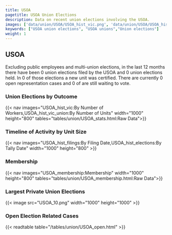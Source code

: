```yaml
---
title: USOA
pagetitle: USOA Union Elections
description: Data on recent union elections involving the USOA.
images: ['data/union/USOA/USOA_hist_vic.png', 'data/union/USOA/USOA_hist_size.png', 'data/union/USOA/USOA_10.png']
keywords: ["USOA union elections", "USOA unions","Union elections"]
weight: 1
---
```

##  USOA

Excluding public employees and multi-union elections, in the last 12 months there have been 0 union elections filed by the USOA and 0 union elections held. In 0 of those elections a new unit was certified. There are currently 0 open representation cases and 0 of are still waiting to vote.

### Union Elections by Outcome
{{< nav images="USOA_hist_vic:By Number of Workers,USOA_hist_vic_union:By Number of Units" width="1000" height="800" tables="tables/union/USOA_stats.html:Raw Data">}}

### Timeline of Activity by Unit Size
{{< nav images="USOA_hist_filings:By Filing Date,USOA_hist_elections:By Tally Date" width="1000" height="800" >}}

### Membership
{{< nav images="USOA_membership:Membership" width="1000" height="800" tables="tables/union/USOA_membership.html:Raw Data">}}

### Largest Private Union Elections
{{< image src="USOA_10.png" width="1000" height="1000"  >}}

### Open Election Related Cases
{{< readtable table="/tables/union/USOA_open.html" >}}

